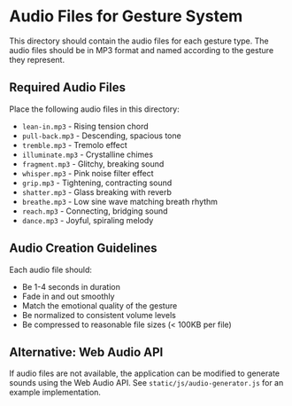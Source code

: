 # Audio Files for Gesture System

This directory should contain the audio files for each gesture type. The audio files should be in MP3 format and named according to the gesture they represent.

## Required Audio Files

Place the following audio files in this directory:

- `lean-in.mp3` - Rising tension chord
- `pull-back.mp3` - Descending, spacious tone
- `tremble.mp3` - Tremolo effect
- `illuminate.mp3` - Crystalline chimes
- `fragment.mp3` - Glitchy, breaking sound
- `whisper.mp3` - Pink noise filter effect
- `grip.mp3` - Tightening, contracting sound
- `shatter.mp3` - Glass breaking with reverb
- `breathe.mp3` - Low sine wave matching breath rhythm
- `reach.mp3` - Connecting, bridging sound
- `dance.mp3` - Joyful, spiraling melody

## Audio Creation Guidelines

Each audio file should:
- Be 1-4 seconds in duration
- Fade in and out smoothly
- Match the emotional quality of the gesture
- Be normalized to consistent volume levels
- Be compressed to reasonable file sizes (< 100KB per file)

## Alternative: Web Audio API

If audio files are not available, the application can be modified to generate sounds using the Web Audio API. See `static/js/audio-generator.js` for an example implementation.